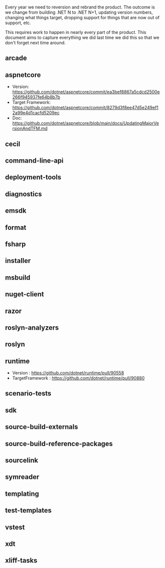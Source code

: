 Every year we need to reversion and rebrand the product.  The outcome is we change from building .NET N to .NET N+1, updating version numbers, changing what things target, dropping support for things that are now out of support, etc.

This requires work to happen in nearly every part of the product.  This document aims to capture everything we did last time we did this so that we don't forget next time around.

## arcade

## aspnetcore

- Version: https://github.com/dotnet/aspnetcore/commit/ea3bef8867a5cdcd2500e266f945937fe64b8b7b
- Target Framework: https://github.com/dotnet/aspnetcore/commit/8279d3f8ee47d5e249ef12a99e4d1cacfd5209ec
- Doc: https://github.com/dotnet/aspnetcore/blob/main/docs/UpdatingMajorVersionAndTFM.md

## cecil

## command-line-api

## deployment-tools

## diagnostics

## emsdk

## format

## fsharp

## installer

## msbuild

## nuget-client

## razor

## roslyn-analyzers

## roslyn

## runtime

- Version : https://github.com/dotnet/runtime/pull/90558
- TargetFramework : https://github.com/dotnet/runtime/pull/90880

## scenario-tests

## sdk

## source-build-externals

## source-build-reference-packages

## sourcelink

## symreader

## templating

## test-templates

## vstest

## xdt

## xliff-tasks
